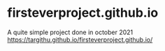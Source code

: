 # firsteverproject.github.io
A quite simple project done in october 2021
https://targithu.github.io/firsteverproject.github.io/
